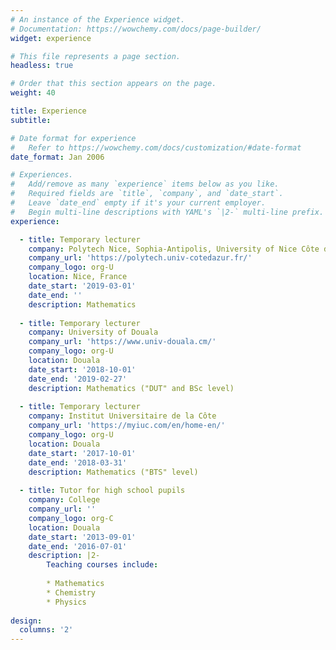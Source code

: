 ```yaml
---
# An instance of the Experience widget.
# Documentation: https://wowchemy.com/docs/page-builder/
widget: experience

# This file represents a page section.
headless: true

# Order that this section appears on the page.
weight: 40

title: Experience
subtitle:

# Date format for experience
#   Refer to https://wowchemy.com/docs/customization/#date-format
date_format: Jan 2006

# Experiences.
#   Add/remove as many `experience` items below as you like.
#   Required fields are `title`, `company`, and `date_start`.
#   Leave `date_end` empty if it's your current employer.
#   Begin multi-line descriptions with YAML's `|2-` multi-line prefix.
experience:

  - title: Temporary lecturer
    company: Polytech Nice, Sophia-Antipolis, University of Nice Côte d’Azur
    company_url: 'https://polytech.univ-cotedazur.fr/'
    company_logo: org-U
    location: Nice, France
    date_start: '2019-03-01'
    date_end: ''
    description: Mathematics
    
  - title: Temporary lecturer
    company: University of Douala
    company_url: 'https://www.univ-douala.cm/'
    company_logo: org-U
    location: Douala
    date_start: '2018-10-01'
    date_end: '2019-02-27'
    description: Mathematics ("DUT" and BSc level)
    
  - title: Temporary lecturer
    company: Institut Universitaire de la Côte
    company_url: 'https://myiuc.com/en/home-en/'
    company_logo: org-U
    location: Douala
    date_start: '2017-10-01'
    date_end: '2018-03-31'
    description: Mathematics ("BTS" level)
    
  - title: Tutor for high school pupils
    company: College
    company_url: ''
    company_logo: org-C
    location: Douala
    date_start: '2013-09-01'
    date_end: '2016-07-01'
    description: |2-
        Teaching courses include:
        
        * Mathematics
        * Chemistry
        * Physics
    
design:
  columns: '2'
---
```

